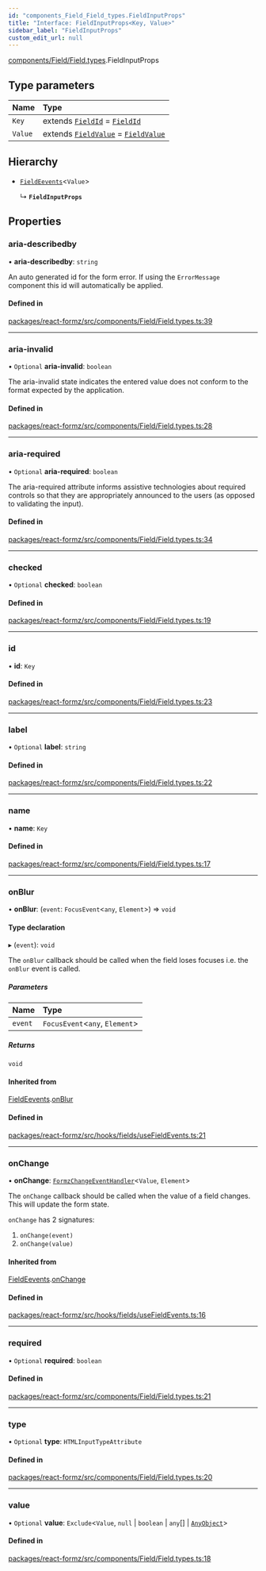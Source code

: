 ```yaml
---
id: "components_Field_Field_types.FieldInputProps"
title: "Interface: FieldInputProps<Key, Value>"
sidebar_label: "FieldInputProps"
custom_edit_url: null
---
```


[components/Field/Field.types](../modules/components_Field_Field_types.md).FieldInputProps

## Type parameters

| Name | Type |
| :------ | :------ |
| `Key` | extends [`FieldId`](../modules/types_field.md#fieldid) = [`FieldId`](../modules/types_field.md#fieldid) |
| `Value` | extends [`FieldValue`](../modules/types_field.md#fieldvalue) = [`FieldValue`](../modules/types_field.md#fieldvalue) |

## Hierarchy

- [`FieldEevents`](hooks_fields_useFieldEvents.FieldEevents.md)<`Value`\>

  ↳ **`FieldInputProps`**

## Properties

### aria-describedby

• **aria-describedby**: `string`

An auto generated id for the form error. If using the `ErrorMessage` component
this id will automatically be applied.

#### Defined in

[packages/react-formz/src/components/Field/Field.types.ts:39](https://github.com/ZerryStack/react-formz/blob/main/packages/react-formz/src/components/Field/Field.types.ts#L39)

___

### aria-invalid

• `Optional` **aria-invalid**: `boolean`

The aria-invalid state indicates the entered value
does not conform to the format expected by the application.

#### Defined in

[packages/react-formz/src/components/Field/Field.types.ts:28](https://github.com/ZerryStack/react-formz/blob/main/packages/react-formz/src/components/Field/Field.types.ts#L28)

___

### aria-required

• `Optional` **aria-required**: `boolean`

The aria-required attribute informs assistive technologies about
required controls so that they are appropriately announced to the
users (as opposed to validating the input).

#### Defined in

[packages/react-formz/src/components/Field/Field.types.ts:34](https://github.com/ZerryStack/react-formz/blob/main/packages/react-formz/src/components/Field/Field.types.ts#L34)

___

### checked

• `Optional` **checked**: `boolean`

#### Defined in

[packages/react-formz/src/components/Field/Field.types.ts:19](https://github.com/ZerryStack/react-formz/blob/main/packages/react-formz/src/components/Field/Field.types.ts#L19)

___

### id

• **id**: `Key`

#### Defined in

[packages/react-formz/src/components/Field/Field.types.ts:23](https://github.com/ZerryStack/react-formz/blob/main/packages/react-formz/src/components/Field/Field.types.ts#L23)

___

### label

• `Optional` **label**: `string`

#### Defined in

[packages/react-formz/src/components/Field/Field.types.ts:22](https://github.com/ZerryStack/react-formz/blob/main/packages/react-formz/src/components/Field/Field.types.ts#L22)

___

### name

• **name**: `Key`

#### Defined in

[packages/react-formz/src/components/Field/Field.types.ts:17](https://github.com/ZerryStack/react-formz/blob/main/packages/react-formz/src/components/Field/Field.types.ts#L17)

___

### onBlur

• **onBlur**: (`event`: `FocusEvent`<`any`, `Element`\>) => `void`

#### Type declaration

▸ (`event`): `void`

The `onBlur` callback should be called when the field loses focuses
i.e. the `onBlur` event is called.

##### Parameters

| Name | Type |
| :------ | :------ |
| `event` | `FocusEvent`<`any`, `Element`\> |

##### Returns

`void`

#### Inherited from

[FieldEevents](hooks_fields_useFieldEvents.FieldEevents.md).[onBlur](hooks_fields_useFieldEvents.FieldEevents.md#onblur)

#### Defined in

[packages/react-formz/src/hooks/fields/useFieldEvents.ts:21](https://github.com/ZerryStack/react-formz/blob/main/packages/react-formz/src/hooks/fields/useFieldEvents.ts#L21)

___

### onChange

• **onChange**: [`FormzChangeEventHandler`](types_events.FormzChangeEventHandler.md)<`Value`, `Element`\>

The `onChange` callback should be called when the value of a field
changes. This will update the form state. 

`onChange` has 2 signatures:

1. `onChange(event)`
2. `onChange(value)`

#### Inherited from

[FieldEevents](hooks_fields_useFieldEvents.FieldEevents.md).[onChange](hooks_fields_useFieldEvents.FieldEevents.md#onchange)

#### Defined in

[packages/react-formz/src/hooks/fields/useFieldEvents.ts:16](https://github.com/ZerryStack/react-formz/blob/main/packages/react-formz/src/hooks/fields/useFieldEvents.ts#L16)

___

### required

• `Optional` **required**: `boolean`

#### Defined in

[packages/react-formz/src/components/Field/Field.types.ts:21](https://github.com/ZerryStack/react-formz/blob/main/packages/react-formz/src/components/Field/Field.types.ts#L21)

___

### type

• `Optional` **type**: `HTMLInputTypeAttribute`

#### Defined in

[packages/react-formz/src/components/Field/Field.types.ts:20](https://github.com/ZerryStack/react-formz/blob/main/packages/react-formz/src/components/Field/Field.types.ts#L20)

___

### value

• `Optional` **value**: `Exclude`<`Value`, ``null`` \| `boolean` \| `any`[] \| [`AnyObject`](../modules/types_common.md#anyobject)\>

#### Defined in

[packages/react-formz/src/components/Field/Field.types.ts:18](https://github.com/ZerryStack/react-formz/blob/main/packages/react-formz/src/components/Field/Field.types.ts#L18)
